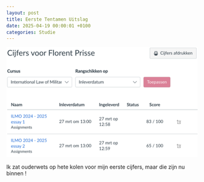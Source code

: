 ```yaml
---
layout: post
title: Eerste Tentamen Uitslag
date: 2025-04-19 00:00:01 +0100
categories: Studie
---
```


![ilmo](../assets/20250419_ilmo.png)

Ik zat ouderwets op hete kolen voor mijn eerste cijfers, maar die zijn nu binnen !

